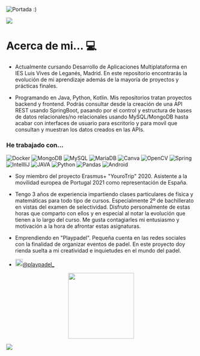 
![Portada :)](https://user-images.githubusercontent.com/91011630/152158739-cd3504c9-00f1-4244-b528-bde4641b08a1.png)


![](https://komarev.com/ghpvc/?username=javiergmun&color=1319b0&style=for-the-badge&label=VISITAS+AL+PERFIL)

# Acerca de mi... 💻
- Actualmente cursando Desarrollo de Aplicaciones Multiplataforma en IES Luis Vives de Leganés, Madrid.
En este repositorio encontrarás la evolución de mi aprendizaje además de la mayoría de proyectos y prácticas finales.

- Programando en Java, Python, Kotlin. Mis repositorios tratan proyectos backend y frontend. Podrás consultar desde la creación de una API REST usando SpringBoot, pasando por el control y estructura de bases de datos relacionales/no relacionales usando MySQL/MongoDB hasta acabar con interfaces de usuario para escritorio y para movil que consultan y muestran los datos creados en las APIs.
<h3>He trabajado con...</h3>
<p>
  <img alt="Docker" src="https://img.shields.io/badge/-Docker-000000.svg?style=for-the-badge&logo=docker&logoColor=white&labelColor=0db7ed" />
  <img alt="MongoDB" src="https://img.shields.io/badge/-MongoDB-000000.svg?style=for-the-badge&logo=mongodb&logoColor=white&labelColor=13aa52" />
  <img alt="MySQL" src="https://img.shields.io/badge/mysql-000000.svg?style=for-the-badge&logo=mysql&logoColor=white&labelColor=%2300f" />
  <img alt="MariaDB" src="https://img.shields.io/badge/MariaDB-000000.svg?style=for-the-badge&logo=mariadb&logoColor=white&labelColor=003545" />
  <img alt="Canva" src="https://img.shields.io/badge/Canva-000000.svg?style=for-the-badge&logo=canva&logoColor=white&labelColor=EA4C89" />
  <img alt="OpenCV" src="https://img.shields.io/badge/opencv-000000.svg?style=for-the-badge&logo=opencv&logoColor=white&labelColor=16ed02" />
  <img alt="Spring" src="https://img.shields.io/badge/spring-000000.svg?style=for-the-badge&logo=spring&logoColor=white&labelColor=%236DB33F" />
  <img alt="IntellliJ" src="https://img.shields.io/badge/IntelliJIDEA-000000.svg?style=for-the-badge&logo=intellij-idea&logoColor=white&labelColor=crimson" />
  <img alt="JAVA" src="https://img.shields.io/badge/java-000000.svg?style=for-the-badge&logo=java&logoColor=white&labelColor=%23ED8B00" />
  <img alt="Python" src="https://img.shields.io/badge/python-000000.svg?style=for-the-badge&logo=python&logoColor=ffdd54&labelColor=2b67ff" />
  <img alt="Pandas" src="https://img.shields.io/badge/pandas-000000.svg?style=for-the-badge&logo=pandas&logoColor=white&labelColor=%23150458" />
  <img alt="Android" src="https://img.shields.io/badge/Android-000000.svg?style=for-the-badge&logo=android&logoColor=white&labelColor=a4c639" />
 
</p>

- Soy miembro del proyecto Erasmus+ "YouroTrip" 2020. Asistente a la movilidad europea de Portugal 2021 como representación de España.

- Tengo 3 años de experiencia impartiendo clases particulares de física y matemáticas para todo tipo de cursos. Especialmente 2º de bachillerato en vistas del examen de selectividad. Disfruto personalmente de estas horas que comparto con ellos y en especial al notar la evolución que tienen a lo largo del curso. Me gusta contagiarles mi entusiasmo y motivación a la hora de afrontar estas asignaturas.

- Emprendiendo en "Playpadel". Pequeña cuenta en las redes sociales con la finalidad de organizar eventos de padel. En este proyecto doy rienda suelta a mi creatividad e inquietudes en el mundo del padel.
- <a href="https://www.instagram.com/playpadel_/" target="_blank"><img src="https://upload.wikimedia.org/wikipedia/commons/thumb/e/e7/Instagram_logo_2016.svg/1024px-Instagram_logo_2016.svg.png" width="20"/>@playpadel_</a>


<p align="center">
  <a href="https://github-readme-stats.vercel.app/api/top-langs/?username=javiergmun&theme=vue&layout=compact">
    <img loading="lazy" src="https://github-readme-stats.vercel.app/api/top-langs/?username=javiergmun&theme=vue&layout=compact" height="175"/>
  </a>  
</p>



<img src="https://user-images.githubusercontent.com/91011630/141120802-49d56c8c-2e50-4614-af81-4bc6b6c0f34d.png"/>

###


